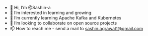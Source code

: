 - 👋 Hi, I’m @Sashin-a
- 👀 I’m interested in learning and growing
- 🌱 I’m currently learning Apache Kafka and Kubernetes
- 💞️ I’m looking to collaborate on open source projects
- 📫 How to reach me - send a mail to sashin.agrawal1@gmail.com

<!---
Sashin-a/Sashin-a is a ✨ special ✨ repository because its `README.md` (this file) appears on your GitHub profile.
You can click the Preview link to take a look at your changes.
--->

